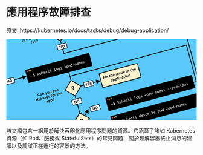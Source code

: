 # 應用程序故障排查

原文: https://kubernetes.io/docs/tasks/debug/debug-application/

![](./assets/pod-debug.png)

該文檔包含一組用於解決容器化應用程序問題的資源。它涵蓋了諸如 Kubernetes 資源（如 Pod、服務或 StatefulSets）的常見問題、關於理解容器終止消息的建議以及調試正在運行的容器的方法。

